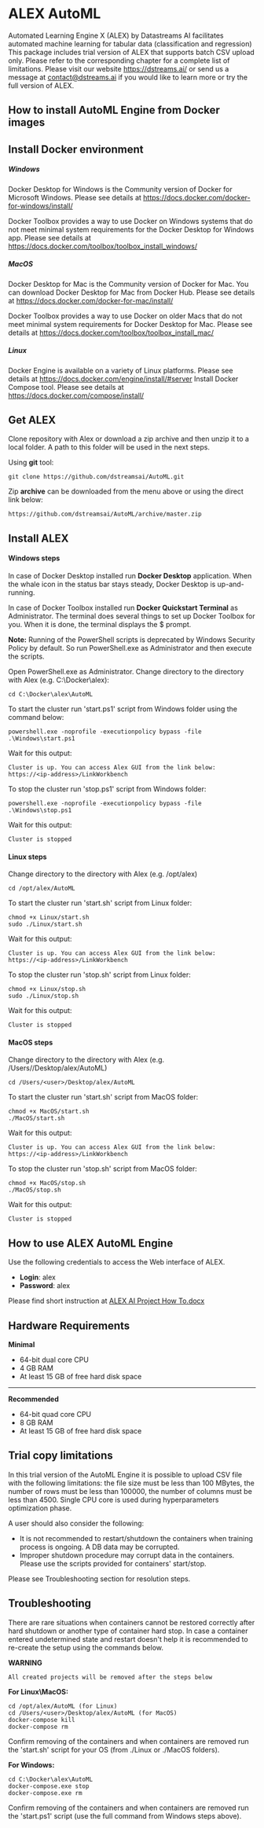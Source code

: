 # ALEX AutoML
Automated Learning Engine X (ALEX) by Datastreams AI facilitates automated machine learning for tabular data (classification and regression)
This package includes trial version of ALEX that supports batch CSV upload only. Please refer to the corresponding chapter for a complete list of limitations.
Please visit our website https://dstreams.ai/ or send us a message at contact@dstreams.ai if you would like to learn more or try the full version of ALEX.



## How to install AutoML Engine from Docker images
## Install Docker environment

##### Windows	
 
Docker Desktop for Windows is the Community version of Docker for Microsoft Windows. Please see details at 
<a href="https://docs.docker.com/docker-for-windows/install/" target="_blank">https://docs.docker.com/docker-for-windows/install/</a>


Docker Toolbox provides a way to use Docker on Windows systems that do not meet minimal system requirements for the Docker Desktop for Windows app. Please see details at <a href="https://docs.docker.com/toolbox/toolbox_install_windows/" target="_blank">https://docs.docker.com/toolbox/toolbox_install_windows/</a>

##### MacOS

Docker Desktop for Mac is the Community version of Docker for Mac. You can download Docker Desktop for Mac from Docker Hub. Please see details at <a href="https://docs.docker.com/docker-for-mac/install/" target="_blank">https://docs.docker.com/docker-for-mac/install/</a> 
 
Docker Toolbox provides a way to use Docker on older Macs that do not meet minimal system requirements for Docker Desktop for Mac. Please see details at <a href="https://docs.docker.com/toolbox/toolbox_install_mac/" target="_blank">https://docs.docker.com/toolbox/toolbox_install_mac/</a>

##### Linux

Docker Engine is available on a variety of Linux platforms. Please see details at <a href="https://docs.docker.com/engine/install/#server" target="_blank">https://docs.docker.com/engine/install/#server</a> 
Install Docker Compose tool. Please see details at <a href="https://docs.docker.com/compose/install/" target="_blank">https://docs.docker.com/compose/install/</a>

## Get ALEX

Clone repository with Alex or download a zip archive and then unzip it to a local folder. A path to this folder will be used in the next steps.  

Using **git** tool: 
	
	git clone https://github.com/dstreamsai/AutoML.git
	
Zip **archive** can be downloaded from the menu above or using the direct link below:
	
	https://github.com/dstreamsai/AutoML/archive/master.zip

## Install ALEX

#### Windows steps

In case of Docker Desktop installed run **Docker Desktop** application. When the whale icon in the status bar stays steady, Docker Desktop is up-and-running.
 
In case of Docker Toolbox installed run **Docker Quickstart Terminal** as Administrator. The terminal does several things to set up Docker Toolbox for you. When it is done, the terminal displays the $ prompt.  

**Note:**
Running of the PowerShell scripts is deprecated by Windows Security Policy by default. So run PowerShell.exe as Administrator and then execute the scripts.

Open PowerShell.exe as Administrator. Change directory to the directory with Alex (e.g. C:\Docker\alex):

	cd C:\Docker\alex\AutoML

To start the cluster run 'start.ps1' script from Windows folder using the command below: 

	powershell.exe -noprofile -executionpolicy bypass -file .\Windows\start.ps1

Wait for this output:

	Cluster is up. You can access Alex GUI from the link below:
	https://<ip-address>/LinkWorkbench


To stop the cluster run 'stop.ps1' script from Windows folder:

    powershell.exe -noprofile -executionpolicy bypass -file .\Windows\stop.ps1
	
Wait for this output:

	Cluster is stopped

#### Linux steps

Change directory to the directory with Alex (e.g. /opt/alex)

	cd /opt/alex/AutoML

To start the cluster run 'start.sh' script from Linux folder:
	
	chmod +x Linux/start.sh
	sudo ./Linux/start.sh

Wait for this output:
	
	Cluster is up. You can access Alex GUI from the link below:
	https://<ip-address>/LinkWorkbench


To stop the cluster run 'stop.sh' script from Linux folder:

	chmod +x Linux/stop.sh
	sudo ./Linux/stop.sh

Wait for this output:
	
	Cluster is stopped


#### MacOS steps

Change directory to the directory with Alex (e.g. /Users/<user>/Desktop/alex/AutoML)

    cd /Users/<user>/Desktop/alex/AutoML
	
To start the cluster run 'start.sh' script from MacOS folder:

    chmod +x MacOS/start.sh
	./MacOS/start.sh
	
Wait for this output:
	
	Cluster is up. You can access Alex GUI from the link below:
	https://<ip-address>/LinkWorkbench


To stop the cluster run 'stop.sh' script from MacOS folder:

    chmod +x MacOS/stop.sh
	./MacOS/stop.sh

Wait for this output:
	
	Cluster is stopped


## How to use ALEX AutoML Engine

Use the following credentials to access the Web interface of ALEX. 
- **Login**: alex
- **Password**: alex

Please find short instruction at [ALEX AI Project How To.docx](https://github.com/dstreamsai/AutoML/raw/master/ALEX%20AI%20Project%20How%20To.docx)

## Hardware Requirements

**Minimal**
- 64-bit dual core CPU
- 4 GB RAM
- At least 15 GB of free hard disk space

***

**Recommended**
- 64-bit quad core CPU
- 8 GB RAM
- At least 15 GB of free hard disk space

## Trial copy limitations

In this trial version of the AutoML Engine it is possible to upload CSV file with the following limitations: the file size must be less than 100 MBytes, the number of rows must be less than 100000, the number of columns must be less than 4500.
Single CPU core is used during hyperparameters optimization phase.

A user should also consider the following:
- It is not recommended to restart/shutdown the containers when training process is ongoing.  A DB data may be corrupted. 
- Improper shutdown procedure may corrupt data in the containers. Please use the scripts provided for containers' start/stop. 

Please see Troubleshooting section for resolution steps.

## Troubleshooting

There are rare situations when containers cannot be restored correctly after hard shutdown or another type of container hard stop. 
In case a container entered undetermined state and restart doesn't help it is recommended to re-create the setup using the commands below.

**WARNING**
	
	All created projects will be removed after the steps below

**For Linux\MacOS:**

	cd /opt/alex/AutoML (for Linux)
	cd /Users/<user>/Desktop/alex/AutoML (for MacOS)
	docker-compose kill
	docker-compose rm

Confirm removing of the containers and when containers are removed run the 'start.sh' script for your OS (from ./Linux or ./MacOS folders).

**For Windows:**

	cd C:\Docker\alex\AutoML
	docker-compose.exe stop
	docker-compose.exe rm

Confirm removing of the containers and when containers are removed run the 'start.ps1' script (use the full command from Windows steps above). 	
